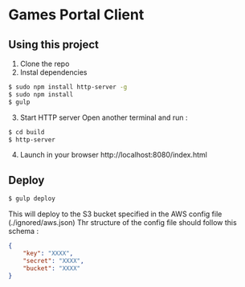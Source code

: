 Games Portal Client
=====================

## Using this project

1. Clone the repo
2. Instal dependencies
```bash
$ sudo npm install http-server -g
$ sudo npm install
$ gulp
```

3. Start HTTP server
Open another terminal and run :
```bash
$ cd build
$ http-server
```

4. Launch in your browser http://localhost:8080/index.html


## Deploy

```bash
$ gulp deploy
```

This will deploy to the S3 bucket specified in the AWS config file (./ignored/aws.json)
Thr structure of the config file should follow this schema :
```json
{
    "key": "XXXX",
    "secret": "XXXX",
    "bucket": "XXXX"
}
```